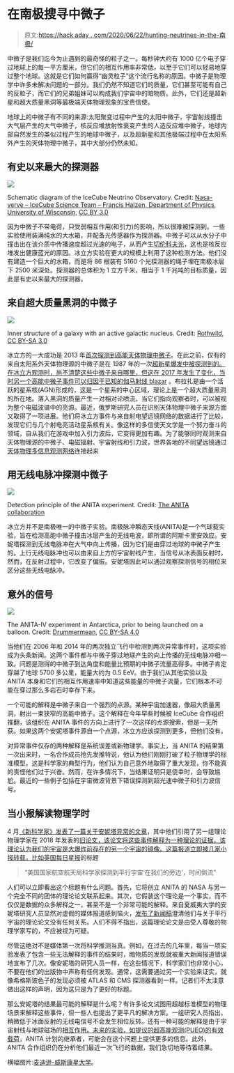 # 在南极搜寻中微子

> 原文:[https://hack aday . com/2020/06/22/hunting-neutrines-in-the-南极/](https://hackaday.com/2020/06/22/hunting-neutrinos-in-the-antarctic/)

中微子是我们迄今为止遇到的最奇怪的粒子之一。每秒钟大约有 1000 亿个电子穿过地球上的每一平方厘米，但它们的相互作用率非常低，以至于它们可以轻易地穿过整个地球。这就是它们如何赢得“幽灵粒子”这个流行名称的原因。中微子是物理学中许多未解决问题的一部分。我们仍然不知道它们的质量，它们甚至可能有自己的反粒子，而它们的兄弟姐妹可以构成我们宇宙中的暗物质。此外，它们还是超新星和超大质量黑洞等最极端天体物理现象的宝贵信使。

地球上的中微子有不同的来源:太阳聚变过程中产生的太阳中微子，宇宙射线撞击大气层产生的大气中微子，核反应堆放射性衰变产生的人造反应堆中微子，地球内部自然发生的类似过程产生的地球中微子，以及超新星和其他极端过程中在太阳系外产生的天体物理中微子，其中大部分仍然未知。

## 有史以来最大的探测器

![](../Images/9fa299eecbf0e5d04fcd9cd4101edac4.png)

Schematic diagram of the IceCube Neutrino Observatory.
Credit: [Nasa-verve – IceCube Science Team – Francis Halzen, Department of Physics, University of Wisconsin](https://commons.wikimedia.org/wiki/File:Icecube-architecture-diagram2009.PNG), [CC BY 3.0](https://creativecommons.org/licenses/by/3.0)

因为中微子不带电荷，只受弱相互作用(和引力)的影响，所以很难被探测到。一些实验使用装满纯水的大水箱，并配备光传感器作为探测器。中微子可以从水分子中撞击出在该介质中传播速度超过光速的电子，从而产生[切伦科夫光](https://en.wikipedia.org/wiki/Cherenkov_radiation)，这也是核反应堆发出健康蓝光的原因。冰立方实验在更大的规模上利用了这种检测方法。他们没有建造一个巨大的水箱，而是将 86 根装有 5160 个光探测器的绳子埋在南极冰层下 2500 米深处。探测器的总体积为 1 立方千米，相当于 1 千兆吨的目标质量，因此是有史以来最大的探测器。

## 来自超大质量黑洞的中微子

![](../Images/53c58eb2ba3291f802179668148913c7.png)

Inner structure of a galaxy with an active galactic nucleus.
Credit: [Rothwild](https://commons.wikimedia.org/wiki/File:Galaxies-AGN-Inner-Structure.svg), [CC BY-SA 3.0](http://creativecommons.org/licenses/by-sa/3.0/)

冰立方的一大成功是 2013 年[首次探测到高能天体物理中微子](https://science.sciencemag.org/content/342/6161/1242856)。在此之前，仅有的来自太阳系外天体物理源的中微子是在 1987 年的一次[超新星爆发中被探测到的。在冰立方观测时，尚不清楚这些中微子来自哪里，但这在 2017 年发生了变化，当时另一个](https://en.wikipedia.org/wiki/SN_1987A)[高能中微子事件可以归因于已知的伽马射线 blazar](https://science.sciencemag.org/content/361/6398/eaat1378) 。布拉扎是由一个活跃的星系核(AGN)形成的，这是一个星系的中心区域，理论上是一个超大质量黑洞的所在地。落入黑洞的质量产生一对相对论喷流，当它们指向观察者时，可以被视为整个电磁波谱中的亮源。最近，俄罗斯研究人员在识别天体物理中微子来源方面又取得了一项进展。他们将冰立方事件与来自射电望远镜网络的数据进行了比较，发现它们与几个射电亮活动星系核有关。像这样的多信使天文学是一个努力奋斗的领域，自从我们在游戏中加入引力波后，它变得更加有趣。为了能够同时观测来自天体物理源的中微子、电磁辐射、宇宙射线和引力波，世界各地的不同望远镜通过[天体物理多信息观测网络](https://www.amon.psu.edu/)连接起来

## 用无线电脉冲探测中微子

![](../Images/1ec8dff2481c6764f3f646bb940cf68d.png)

Detection principle of the ANITA experiment.
Credit: [The ANITA collaboration](https://www.phys.hawaii.edu/~anita/new/html/science.html)

冰立方并不是南极唯一的中微子实验。南极脉冲瞬态天线(ANITA)是一个气球载实验，旨在检测高能中微子撞击冰层产生的无线电波，即所谓的阿斯卡里安效应。安妮塔探测到无线电脉冲在大气中向上传播，因为它们是由穿过地球的中微子产生的。上行无线电脉冲也可以由来自上方的宇宙射线产生，当信号从冰表面反射时，然而，在反射过程中，它改变了偏振。安妮塔因此可以通过观察探测信号的相位来区分这些无线电脉冲。

## 意外的信号

![](../Images/c610c903aaeb5cd0f68b727e0b80b40d.png)

The ANITA-IV experiment in Antarctica, prior to being launched on a balloon.
Credit: [Drummermean](https://commons.wikimedia.org/wiki/File:ANITA-4_prior_to_launch.jpg), [CC BY-SA 4.0](https://creativecommons.org/licenses/by-sa/4.0)

当他们在 2006 年和 2014 年的两次独立飞行中检测到两次异常事件时，这项实验成为头条新闻。这两个事件都与中微子穿过地球产生的向上传播的无线电脉冲相一致。问题是测得的中微子到达角度和能量比预期的中微子流量高得多。中微子肯定穿越了地球 5700 多公里，能量大约为 0.5 EeV。由于我们从其他实验以及 ANITA 本身和它们的相互作用速率中知道这些能量的中微子流量，它们根本不可能在穿过那么多岩石时幸存下来。

一个可能的解释是中微子来自一个强烈的点源。某种宇宙加速器，像超大质量黑洞，射出一束狭窄的高能中微子。这个解释在今年早些时候被 IceCube 合作组织推翻，该组织在 ANITA 事件的方向上进行了一次这样的点源搜索，但是一无所获。如果这两个安妮塔事件源自一个点源，冰立方应该探测到更多，但他们没有。

对异常事件仅存的两种解释是系统误差或新物理学。事实上，当 ANITA 的结果第一次出来时，一名合作成员抢先发推特说，他认为他们刚刚打破了粒子物理学的标准模型。这是科学家的典型行为，他们认为自己意外地取得了重大发现，你不能真的责怪他们过于兴奋。然而，在许多情况下，当结果证明只是侥幸时，会导致尴尬。最近的一些例子包括在宇宙微波背景下错误探测到超光速中微子和引力波信号。

## 当小报解读物理学时

4 月[《新科学家》发表了一篇关于安妮塔异常的文章](https://www.newscientist.com/article/mg24532770-400-we-may-have-spotted-a-parallel-universe-going-backwards-in-time/)，其中他们引用了另一组理论物理学家在 2018 年发表的[旧论文，该论文将这些事件解释为一种理论的证据，该理论认为我们的宇宙是大爆炸前存在的另一个宇宙的镜像。这篇报道立即被几家小报转载，比如英国](https://arxiv.org/abs/1803.11554)[每日星报](https://www.dailystar.co.uk/news/weird-news/nasa-scientists-detect-parallel-universe-21996849)的标题

> “美国国家航空航天局科学家探测到平行宇宙‘在我们的旁边’，时间倒流”

人们可以立即看出这个标题有什么问题。首先，它将创立 ANITA 的 NASA 与另一个完全不同的团体的理论论文联系起来。其次，它假装这个理论是一个事实，而不仅仅是数据的众多解释之一，甚至不是一个非常可能的解释。来自夏威夷大学的安妮塔研究人员显然对虚假的媒体报道感到恼火，[发布了新闻稿](https://www.hawaii.edu/news/2020/05/21/media-incorrectly-connects-uh-research/)澄清他们与关于平行宇宙的理论论文没有任何关系。人们不得不指出，这篇理论论文是由受人尊敬的物理学家写的，不应被视为可疑。

尽管这绝对不是媒体第一次将科学推测当真。例如，在过去的几年里，每当一项实验发表了包含一些无法解释的事件的结果时，暗物质的发现就被重大新闻报道错误地宣布了几次。像安妮塔的研究人员一样，在这些情况下，科学家们也非常小心，不要在他们的出版物中声称有任何发现。通常，这需要通过另一个实验来证实，就像希格斯玻色子的发现必须被 ATLAS 和 CMS 探测器看到一样。记者们不太注意做出这样的声明，因为这只是为了更好的标题。

那么安妮塔的结果最可能的解释是什么呢？有许多论文试图用超越标准模型的物理场景来解释这些事件，但一些人也提出了更平凡的解决方案。一组研究人员指出，稍微低于冰面反射的无线电信号不会发生相位反转。还有一种可能的解释是由于宇宙射线与地球磁场的[相互作用。未来的实验，如提议的超高能观测(PUEO)的](https://arxiv.org/abs/1903.08750)[有效载荷](https://arxiv.org/abs/1908.00923)，ANITA 计划的继承者，可能会在这个问题上提供更多的信息。此外，ANITA 合作组织仍在分析他们最近一次飞行的数据，我们急切地等待着结果。

横幅图片:[麦迪逊-威斯康星大学](https://icecube.wisc.edu/)。